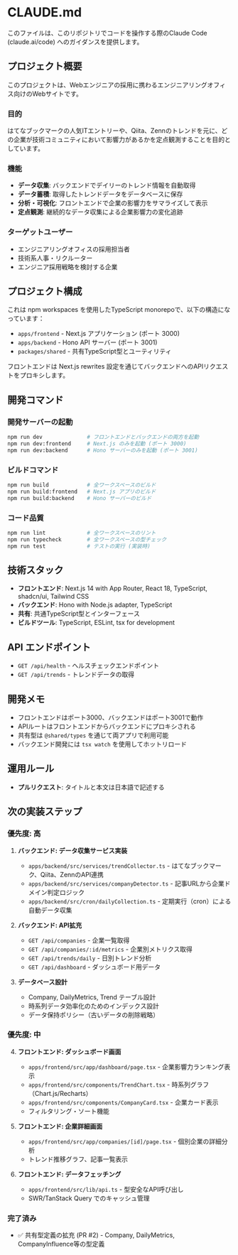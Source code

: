 # CLAUDE.md

このファイルは、このリポジトリでコードを操作する際のClaude Code (claude.ai/code) へのガイダンスを提供します。

## プロジェクト概要

このプロジェクトは、Webエンジニアの採用に携わるエンジニアリングオフィス向けのWebサイトです。

### 目的
はてなブックマークの人気ITエントリーや、Qiita、Zennのトレンドを元に、どの企業が技術コミュニティにおいて影響力があるかを定点観測することを目的としています。

### 機能
- **データ収集**: バックエンドでデイリーのトレンド情報を自動取得
- **データ蓄積**: 取得したトレンドデータをデータベースに保存
- **分析・可視化**: フロントエンドで企業の影響力をサマライズして表示
- **定点観測**: 継続的なデータ収集による企業影響力の変化追跡

### ターゲットユーザー
- エンジニアリングオフィスの採用担当者
- 技術系人事・リクルーター
- エンジニア採用戦略を検討する企業

## プロジェクト構成

これは npm workspaces を使用したTypeScript monorepoで、以下の構造になっています：
- `apps/frontend` - Next.js アプリケーション (ポート 3000)
- `apps/backend` - Hono API サーバー (ポート 3001)
- `packages/shared` - 共有TypeScript型とユーティリティ

フロントエンドは Next.js rewrites 設定を通じてバックエンドへのAPIリクエストをプロキシします。

## 開発コマンド

### 開発サーバーの起動
```bash
npm run dev              # フロントエンドとバックエンドの両方を起動
npm run dev:frontend     # Next.js のみを起動 (ポート 3000)
npm run dev:backend      # Hono サーバーのみを起動 (ポート 3001)
```

### ビルドコマンド
```bash
npm run build            # 全ワークスペースのビルド
npm run build:frontend   # Next.js アプリのビルド
npm run build:backend    # Hono サーバーのビルド
```

### コード品質
```bash
npm run lint             # 全ワークスペースのリント
npm run typecheck        # 全ワークスペースの型チェック
npm run test             # テストの実行 (実装時)
```

## 技術スタック

- **フロントエンド**: Next.js 14 with App Router, React 18, TypeScript, shadcn/ui, Tailwind CSS
- **バックエンド**: Hono with Node.js adapter, TypeScript
- **共有**: 共通TypeScript型とインターフェース
- **ビルドツール**: TypeScript, ESLint, tsx for development

## API エンドポイント

- `GET /api/health` - ヘルスチェックエンドポイント
- `GET /api/trends` - トレンドデータの取得

## 開発メモ

- フロントエンドはポート3000、バックエンドはポート3001で動作
- APIルートはフロントエンドからバックエンドにプロキシされる
- 共有型は `@shared/types` を通じて両アプリで利用可能
- バックエンド開発には `tsx watch` を使用してホットリロード

## 運用ルール

- **プルリクエスト**: タイトルと本文は日本語で記述する

## 次の実装ステップ

### 優先度: 高
1. **バックエンド: データ収集サービス実装**
   - `apps/backend/src/services/trendCollector.ts` - はてなブックマーク、Qiita、ZennのAPI連携
   - `apps/backend/src/services/companyDetector.ts` - 記事URLから企業ドメイン判定ロジック
   - `apps/backend/src/cron/dailyCollection.ts` - 定期実行（cron）による自動データ収集

2. **バックエンド: API拡充**
   - `GET /api/companies` - 企業一覧取得
   - `GET /api/companies/:id/metrics` - 企業別メトリクス取得
   - `GET /api/trends/daily` - 日別トレンド分析
   - `GET /api/dashboard` - ダッシュボード用データ

3. **データベース設計**
   - Company, DailyMetrics, Trend テーブル設計
   - 時系列データ効率化のためのインデックス設計
   - データ保持ポリシー（古いデータの削除戦略）

### 優先度: 中
4. **フロントエンド: ダッシュボード画面**
   - `apps/frontend/src/app/dashboard/page.tsx` - 企業影響力ランキング表示
   - `apps/frontend/src/components/TrendChart.tsx` - 時系列グラフ（Chart.js/Recharts）
   - `apps/frontend/src/components/CompanyCard.tsx` - 企業カード表示
   - フィルタリング・ソート機能

5. **フロントエンド: 企業詳細画面**
   - `apps/frontend/src/app/companies/[id]/page.tsx` - 個別企業の詳細分析
   - トレンド推移グラフ、記事一覧表示

6. **フロントエンド: データフェッチング**
   - `apps/frontend/src/lib/api.ts` - 型安全なAPI呼び出し
   - SWR/TanStack Query でのキャッシュ管理

### 完了済み
- ✅ 共有型定義の拡充 (PR #2) - Company, DailyMetrics, CompanyInfluence等の型定義